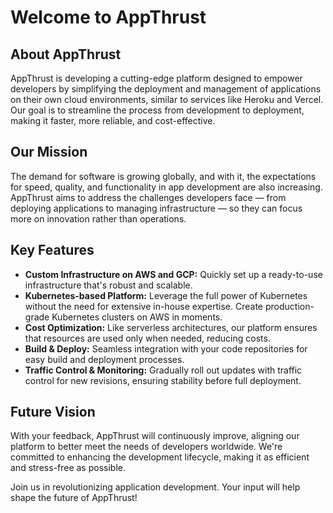# Welcome to AppThrust
## About AppThrust
AppThrust is developing a cutting-edge platform designed to empower developers by simplifying the deployment and management of applications on their own cloud environments, similar to services like Heroku and Vercel. Our goal is to streamline the process from development to deployment, making it faster, more reliable, and cost-effective.

## Our Mission
The demand for software is growing globally, and with it, the expectations for speed, quality, and functionality in app development are also increasing. AppThrust aims to address the challenges developers face — from deploying applications to managing infrastructure — so they can focus more on innovation rather than operations.

## Key Features
- **Custom Infrastructure on AWS and GCP:** Quickly set up a ready-to-use infrastructure that's robust and scalable.
- **Kubernetes-based Platform:** Leverage the full power of Kubernetes without the need for extensive in-house expertise. Create production-grade Kubernetes clusters on AWS in moments.
- **Cost Optimization:** Like serverless architectures, our platform ensures that resources are used only when needed, reducing costs.
- **Build & Deploy:** Seamless integration with your code repositories for easy build and deployment processes.
- **Traffic Control & Monitoring:** Gradually roll out updates with traffic control for new revisions, ensuring stability before full deployment.

## Future Vision
With your feedback, AppThrust will continuously improve, aligning our platform to better meet the needs of developers worldwide. We're committed to enhancing the development lifecycle, making it as efficient and stress-free as possible.

Join us in revolutionizing application development. Your input will help shape the future of AppThrust!
